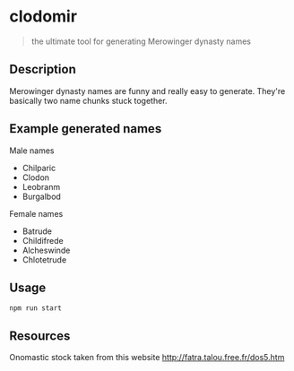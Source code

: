# clodomir

> the ultimate tool for generating Merowinger dynasty names

## Description

Merowinger dynasty names are funny and really easy to generate. They're basically two name chunks stuck together.

## Example generated names

Male names
* Chilparic
* Clodon
* Leobranm
* Burgalbod

Female names
* Batrude
* Childifrede
* Alcheswinde
* Chlotetrude

## Usage

```
npm run start
```

## Resources

Onomastic stock taken from this website http://fatra.talou.free.fr/dos5.htm
